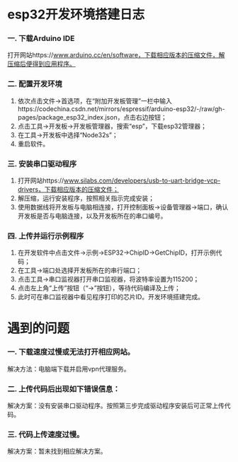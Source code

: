 # esp32开发环境搭建日志

### 一. 下载Arduino IDE
打开网站https://www.arduino.cc/en/software，下载相应版本的压缩文件，解压缩后便得到应用程序。

### 二. 配置开发环境
1. 依次点击文件->首选项，在“附加开发板管理”一栏中输入https://codechina.csdn.net/mirrors/espressif/arduino-esp32/-/raw/gh-pages/package_esp32_index.json，点击右边按钮；
2. 点击工具->开发板->开发板管理器，搜索“esp”，下载esp32管理器；
3. 在工具->开发板中选择“Node32s”；
4. 重启软件。

### 三. 安装串口驱动程序
1. 打开网站https://www.silabs.com/developers/usb-to-uart-bridge-vcp-drivers，下载相应版本的压缩文件；
2. 解压缩，运行安装程序，按照相关指示完成安装；
3. 使用数据线将开发板与电脑相连接，打开控制面板->设备管理器->端口，确认开发板是否与电脑连接，以及开发板所在的串口编号。

### 四. 上传并运行示例程序
1. 在开发软件中点击文件->示例->ESP32->ChipID->GetChipID，打开示例代码；
2. 在工具->端口处选择开发板所在的串行端口；
3. 点击工具->串口监视器打开串口监视器，将波特率设置为115200；
4. 点击左上角“上传”按钮（“->”按钮），等待代码编译及上传；
5. 此时可在串口监视器中看见程序打印的芯片ID。开发环境搭建完成。

# 遇到的问题

### 一. 下载速度过慢或无法打开相应网站。
解决方法：电脑端下载并启用vpn代理服务。

### 二. 上传代码后出现如下错误信息：
解决方案：没有安装串口驱动程序。按照第三步完成驱动程序安装后可正常上传代码。

### 三. 代码上传速度过慢。
解决方案：暂未找到相应解决方案。
